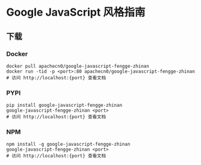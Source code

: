 # Google JavaScript 风格指南

## 下载

### Docker

```
docker pull apachecn0/google-javascript-fengge-zhinan
docker run -tid -p <port>:80 apachecn0/google-javascript-fengge-zhinan
# 访问 http://localhost:{port} 查看文档
```

### PYPI

```
pip install google-javascript-fengge-zhinan
google-javascript-fengge-zhinan <port>
# 访问 http://localhost:{port} 查看文档
```

### NPM

```
npm install -g google-javascript-fengge-zhinan
google-javascript-fengge-zhinan <port>
# 访问 http://localhost:{port} 查看文档
```